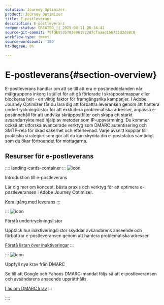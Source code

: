 ```yaml
---
solution: Journey Optimizer
product: Journey Optimizer
title: E-postleverans
description: E-postleverans
redpen-status: CREATED_||_2025-08-11_20-34-41
source-git-commit: 79fdb9535703e961922dfcfaaad1b6731d2d88c0
workflow-type: tm+mt
source-wordcount: '180'
ht-degree: 0%

---
```



# E-postleverans{#section-overview}

E-postleverans handlar om att se till att era e-postmeddelanden når målgruppens inkorg i stället för att gå förlorade i skräppostmappar eller blockeras helt - en viktig faktor för framgångsrika kampanjer. I Adobe Journey Optimizer får du lära dig att förbättra leveransen genom att hantera undertryckningslistor för att exkludera problematiska adresser, anpassa e-postinnehåll för att undvika skräppostfilter och skapa ett starkt avsändarrykte med hjälp av metoder som IP-uppvärmning. Du kommer också att utforska avancerade verktyg som DMARC autentisering och SMTP-relä för ökad säkerhet och efterlevnad. Varje avsnitt kopplar till praktiska strategier som gör att du kan skydda din e-poststatus samtidigt som du ökar förtroendet för mottagarna.

## Resurser för e-postleverans

:::: landing-cards-container
:::
![icon](https://cdn.experienceleague.adobe.com/icons/book.svg)

Introduktion till e-postleverans

Lär dig mer om koncept, bästa praxis och verktyg för att optimera e-postleveransen i Adobe Journey Optimizer.

[Kom igång med leverans](../using/reports/deliverability.md)
:::

:::
![icon](https://cdn.experienceleague.adobe.com/icons/list-check.svg)

Förstå undertryckningslistor

Upptäck hur inaktiveringslistor skyddar avsändarens anseende och förbättrar e-postleveransen genom att hantera problematiska adresser.

[Förstå listan över inaktiveringar](../using/reports/suppression-list.md)
:::

:::
![icon](https://cdn.experienceleague.adobe.com/icons/shield-halved.svg)

Uppfyll nya krav från DMARC

Se till att Google och Yahoos DMARC-mandat följs så att e-postleveransen och avsändarens anseende upprätthålls.

[Läs om DMARC krav](../using/configuration/dmarc-record-update.md)
:::

::::
